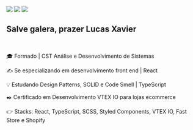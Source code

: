   <a href="https://instagram.com/olucas.xavier" target="_blank"><img src="https://img.shields.io/badge/-Instagram-%23E4405F?style=for-the-badge&logo=instagram&logoColor=white" target="_blank"></a>
  <a href = "mailto:lsxavier.00@gmail.com"><img src="https://img.shields.io/badge/-Gmail-%23333?style=for-the-badge&logo=gmail&logoColor=white" target="_blank"></a>
  <a href="https://www.linkedin.com/in/lucas0019/" target="_blank"><img src="https://img.shields.io/badge/-LinkedIn-%230077B5?style=for-the-badge&logo=linkedin&logoColor=white" target="_blank"></a> 
 

## Salve galera, prazer Lucas Xavier

<br>

🎓 Formado | CST Análise e Desenvolvimento de Sistemas

✍ Se especializando em desenvolvimento front end | React 

💡 Estudando Design Patterns, SOLID e Code Smell | TypeScript 

✒️ Certificado em Desenvolvimento VTEX IO para lojas ecommerce

👉 Stacks: React, TypeScript, SCSS, Styled Components, VTEX IO, Fast Store e Shopify


